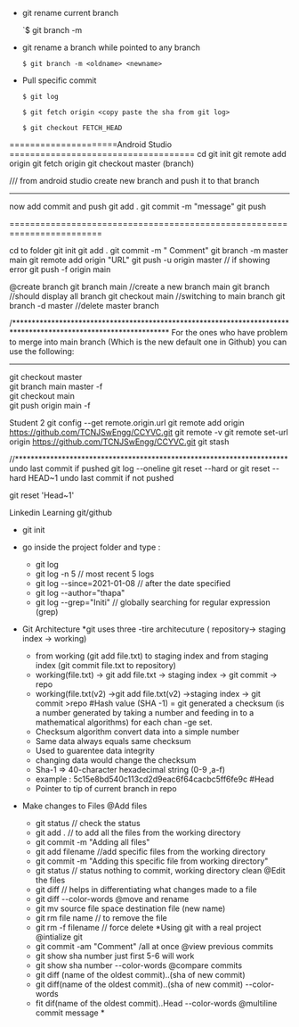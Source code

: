 * git rename current branch 

	`$ git branch -m <newname>

* git rename a branch while pointed to any branch 

	`$ git branch -m <oldname> <newname> `

* Pull specific commit 

	`$ git log `

	`$ git fetch origin <copy paste the sha from git log>`

	`$ git checkout FETCH_HEAD `
	
=====================Android Studio ====================================
cd <Android Studio project folder> 
git init 
git remote add origin <link to repo>
git fetch origin 
git checkout master (branch)

/// from android studio create new branch and push it to that branch 

-----------------------------
now add commit and push
git add .
git commit -m "message"
git push

========================================================================

cd to folder
git init
git add . 
git commit -m " Comment"
git branch -m master main
git remote add origin "URL"
git push -u origin master  // if showing error git push -f origin main

@create branch 
git branch main   //create a new branch main
git branch //should display all branch 
git checkout main 	//switching to main branch 
git branch -d master  //delete master branch

/****************************************************************************************************************
For the ones who have problem to merge into main branch (Which is the new default one in Github) you can use the following:
*************************************************************************************************************
git checkout master  
git branch main master -f    
git checkout main  
git push origin main -f


Student 2
git config --get remote.origin.url
git remote add origin https://github.com/TCNJSwEngg/CCYVC.git
git remote -v
git remote set-url origin https://github.com/TCNJSwEngg/CCYVC.git
git stash

//**********************************************************************
undo last commit if pushed
git log --oneline
git reset --hard <number > or
git reset --hard HEAD~1
undo last commit if not  pushed 

git reset 'Head~1'

Linkedin Learning git/github
* git init 
* go inside the project folder and type : 
	* git log 
	* git  log  -n 5 // most recent 5 logs 
	* git log --since=2021-01-08 // after the date specified 
	* git log --author="thapa" 
	* git log --grep="Initi" // globally searching for regular expression (grep) 

* Git Architecture 
	*git uses three -tire architecuture ( repository-> staging index -> working) 
	* from working (git add file.txt) to staging index and from staging index (git 
	commit file.txt to repository) 
	* working(file.txt) -> git add file.txt -> staging index -> git commit -> repo
	* working(file.txt(v2) ->git add file.txt(v2) ->staging index -> git commit >repo
	#Hash value (SHA -1) = git generated a checksum (is a number generated by taking a number and feeding in to a mathematical algorithms) for 		each chan
	   -ge set. 
	* Checksum algorithm convert data into a simple number 
	* Same data always equals same checksum
	* Used to guarentee data integrity 
	* changing data would change the checksum
	* Sha-1 => 40-character hexadecimal string (0-9 ,a-f)
	* example : 5c15e8bd540c113cd2d9eac6f64cacbc5ff6fe9c
	#Head 
	* Pointer to tip of current branch in repo
	
* Make changes to Files 
	@Add files 
	* git status // check the status 
	* git add . // to add all the files from the working directory 
	* git commit -m "Adding all files"
	* git add filename //add specific files from the working directory
	* git commit -m "Adding this specific file from working directory"
	* git status // status nothing to commit, working directory clean
	@Edit the files 
	* git diff // helps in differentiating what changes made to a file 
	* git diff --color-words
	@move and rename
	* git mv source file space destination file (new name)
	* git rm file name // to remove the file 
	* git rm -f filename // force delete
*Using git with a real project 
	@intialize git 
	* git commit -am "Comment"  /all at once 
	@view previous commits 
	* git show sha number just first 5-6 will work
	* git show sha number  --color-words
	@compare commits
	* git diff (name of the oldest commit)..(sha of new commit)
	* git diff(name of the oldest commit)..(sha of new commit) --color-words
	* fit dif(name of the oldest commit)..Head --color-words
                     @multiline commit message 
                     * 
	

